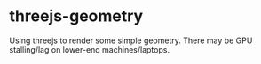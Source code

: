 # threejs-geometry
Using threejs to render some simple geometry.
There may be GPU stalling/lag on lower-end machines/laptops.
